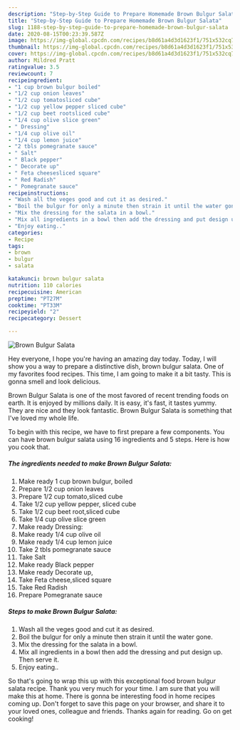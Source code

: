 ```yaml
---
description: "Step-by-Step Guide to Prepare Homemade Brown Bulgur Salata"
title: "Step-by-Step Guide to Prepare Homemade Brown Bulgur Salata"
slug: 1188-step-by-step-guide-to-prepare-homemade-brown-bulgur-salata
date: 2020-08-15T00:23:39.587Z
image: https://img-global.cpcdn.com/recipes/b8d61a4d3d1623f1/751x532cq70/brown-bulgur-salata-recipe-main-photo.jpg
thumbnail: https://img-global.cpcdn.com/recipes/b8d61a4d3d1623f1/751x532cq70/brown-bulgur-salata-recipe-main-photo.jpg
cover: https://img-global.cpcdn.com/recipes/b8d61a4d3d1623f1/751x532cq70/brown-bulgur-salata-recipe-main-photo.jpg
author: Mildred Pratt
ratingvalue: 3.5
reviewcount: 7
recipeingredient:
- "1 cup brown bulgur boiled"
- "1/2 cup onion leaves"
- "1/2 cup tomatosliced cube"
- "1/2 cup yellow pepper sliced cube"
- "1/2 cup beet rootsliced cube"
- "1/4 cup olive slice green"
- " Dressing"
- "1/4 cup olive oil"
- "1/4 cup lemon juice"
- "2 tbls pomegranate sauce"
- " Salt"
- " Black pepper"
- " Decorate up"
- " Feta cheesesliced square"
- " Red Radish"
- " Pomegranate sauce"
recipeinstructions:
- "Wash all the veges good and cut it as desired."
- "Boil the bulgur for only a minute then strain it until the water gone."
- "Mix the dressing for the salata in a bowl."
- "Mix all ingredients in a bowl then add the dressing and put design up. Then serve it."
- "Enjoy eating.."
categories:
- Recipe
tags:
- brown
- bulgur
- salata

katakunci: brown bulgur salata 
nutrition: 110 calories
recipecuisine: American
preptime: "PT27M"
cooktime: "PT33M"
recipeyield: "2"
recipecategory: Dessert

---
```



![Brown Bulgur Salata](https://img-global.cpcdn.com/recipes/b8d61a4d3d1623f1/751x532cq70/brown-bulgur-salata-recipe-main-photo.jpg)

Hey everyone, I hope you're having an amazing day today. Today, I will show you a way to prepare a distinctive dish, brown bulgur salata. One of my favorites food recipes. This time, I am going to make it a bit tasty. This is gonna smell and look delicious.

Brown Bulgur Salata is one of the most favored of recent trending foods on earth. It is enjoyed by millions daily. It is easy, it's fast, it tastes yummy. They are nice and they look fantastic. Brown Bulgur Salata is something that I've loved my whole life.




To begin with this recipe, we have to first prepare a few components. You can have brown bulgur salata using 16 ingredients and 5 steps. Here is how you cook that.

<!--inarticleads1-->

##### The ingredients needed to make Brown Bulgur Salata:

1. Make ready 1 cup brown bulgur, boiled
1. Prepare 1/2 cup onion leaves
1. Prepare 1/2 cup tomato,sliced cube
1. Take 1/2 cup yellow pepper, sliced cube
1. Take 1/2 cup beet root,sliced cube
1. Take 1/4 cup olive slice green
1. Make ready  Dressing:
1. Make ready 1/4 cup olive oil
1. Make ready 1/4 cup lemon juice
1. Take 2 tbls pomegranate sauce
1. Take  Salt
1. Make ready  Black pepper
1. Make ready  Decorate up,
1. Take  Feta cheese,sliced square
1. Take  Red Radish
1. Prepare  Pomegranate sauce




<!--inarticleads2-->

##### Steps to make Brown Bulgur Salata:

1. Wash all the veges good and cut it as desired.
1. Boil the bulgur for only a minute then strain it until the water gone.
1. Mix the dressing for the salata in a bowl.
1. Mix all ingredients in a bowl then add the dressing and put design up. Then serve it.
1. Enjoy eating..




So that's going to wrap this up with this exceptional food brown bulgur salata recipe. Thank you very much for your time. I am sure that you will make this at home. There is gonna be interesting food in home recipes coming up. Don't forget to save this page on your browser, and share it to your loved ones, colleague and friends. Thanks again for reading. Go on get cooking!
